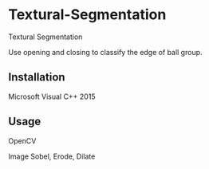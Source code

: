 # Textural-Segmentation
Textural Segmentation

Use opening and closing to classify the edge of ball group.

## Installation

Microsoft Visual C++ 2015

## Usage

OpenCV

Image Sobel, Erode, Dilate

